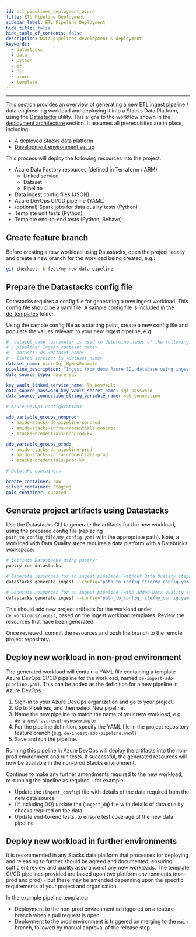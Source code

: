 ```yaml
---
id: etl_pipelines_deployment_azure
title: ETL Pipeline Deployment
sidebar_label: ETL Pipeline Deployment
hide_title: false
hide_table_of_contents: false
description: Data pipelines development & deployment
keywords:
  - datastacks
  - data
  - python
  - etl
  - cli
  - azure
  - template
---
```

---

This section provides an overview of generating a new ETL ingest pipeline / data engineering workload and deploying it into a Stacks Data Platform, using the [Datastacks](../etl_pipelines/datastacks.md) utility.
This aligns to the workflow shown in the [deployment architecture](../architecture/architecture_data_azure.md#data-engineering-workloads) section.
It assumes all prerequisites are in place, including:

* A [deployed Stacks data platform](core_data_platform_deployment_azure.md)
* [Development environment set up](dev_quickstart_data_azure.md)

This process will deploy the following resources into the project:

* Azure Data Factory resources (defined in Terraform / ARM)
    * Linked service
    * Dataset
    * Pipeline
* Data ingest config files (JSON)
* Azure DevOps CI/CD pipeline (YAML)
* (optional) Spark jobs for data quality tests (Python)
* Template unit tests (Python)
* Template end-to-end tests (Python, Behave)

## Create feature branch

Before creating a new workload using Datastacks, open the project locally and create a new branch for the workload being created, e.g.:

```bash
git checkout -b feat/my-new-data-pipeline
```

## Prepare the Datastacks config file

Datastacks requires a config file for generating a new ingest workload. This config file should be a yaml file. A sample config file is included in the [de_templates](https://github.com/amido/stacks-azure-data/tree/main/de_templates) folder.

Using the sample config file as a starting point, create a new config file and populate the values relevant to your new ingest pipeline, e.g.

```yaml
# `dataset_name` parameter is used to determine names of the following ADF resources:
# - pipeline: Ingest_<dataset_name>
# - dataset: ds_<dataset_name>
# - linked service: ls_<dataset_name>
dataset_name: AzureSql_MyNewExample
pipeline_description: "Ingest from demo Azure SQL database using ingest config file."
data_source_type: azure_sql

key_vault_linked_service_name: ls_KeyVault
data_source_password_key_vault_secret_name: sql-password
data_source_connection_string_variable_name: sql_connection

# Azure DevOps configurations

ado_variable_groups_nonprod:
  - amido-stacks-de-pipeline-nonprod
  - amido-stacks-infra-credentials-nonprod
  - stacks-credentials-nonprod-kv

ado_variable_groups_prod:
  - amido-stacks-de-pipeline-prod
  - amido-stacks-infra-credentials-prod
  - stacks-credentials-prod-kv

# Datalake containers

bronze_container: raw
silver_container: staging
gold_container: curated
```

## Generate project artifacts using Datastacks

Use the Datastacks CLI to generate the artifacts for the new workload, using the prepared config file (replacing `path_to_config_file/my_config.yaml` with the appropriate path). Note, a workload with Data Quality steps requires a data platform with a Databricks workspace:

```bash
# Initiate Datastacks using poetry:
poetry run datastacks

# Generate resources for an ingest pipeline (without Data Quality steps)
datastacks generate ingest --config="path_to_config_file/my_config.yaml"

# Generate resources for an ingest pipeline (with added Data Quality steps)
datastacks generate ingest --config="path_to_config_file/my_config.yaml" --data-quality
```

This should add new project artifacts for the workload under `de_workloads/ingest`, based on the ingest workload templates. Review the resources that have been generated.

Once reviewed, commit the resources and push the branch to the remote project repository.

## Deploy new workload in non-prod environment

The generated workload will contain a YAML file containing a template Azure DevOps CI/CD pipeline for the workload, named `de-ingest-ado-pipeline.yaml`. This can be added as the definition for a new pipeline in Azure DevOps.

1. Sign-in to your Azure DevOps organization and go to your project.
2. Go to Pipelines, and then select New pipeline.
3. Name the new pipeline to match the name of your new workload, e.g. `de-ingest-azuresql-mynewexample`
4. For the pipeline definition, specify the YAML file in the project repository feature branch (e.g. `de-ingest-ado-pipeline.yaml`)
5. Save and run the pipeline.

Running this pipeline in Azure DevOps will deploy the artifacts into the non-prod environment and run tests. If successful, the generated resources will now be available in the non-prod Stacks environment.

Continue to make any further amendments required to the new workload, re-running the pipeline as required - for example:

* Update the (`ingest_config`) file with details of the data required from the new data source
* (If including DQ) update the (`ingest_dq`) file with details of data quality checks required on the data
* Update end-to-end tests, to ensure test coverage of the new data pipeline

## Deploy new workload in further environments

It is recommended in any Stacks data platform that processes for deploying and releasing to further should be agreed and documented, ensuring sufficient review and quality assurance of any new workloads. The template CI/CD pipelines provided are based upon two platform environments (non-prod and prod) - but these may be amended depending upon the specific requirements of your project and organisation.

In the example pipeline templates:

* Deployment to the non-prod environment is triggered on a feature branch when a pull request is open
* Deployment to the prod environment is triggered on merging to the `main` branch, followed by manual approval of the release step.

